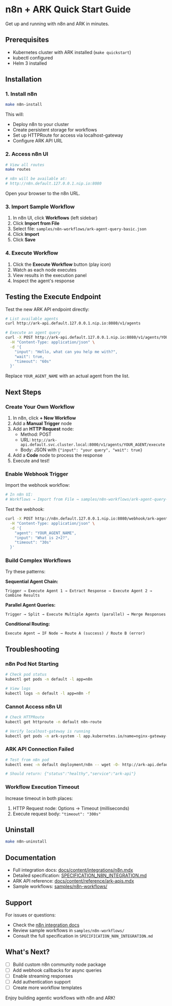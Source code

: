# n8n + ARK Quick Start Guide

Get up and running with n8n and ARK in minutes.

## Prerequisites

- Kubernetes cluster with ARK installed (`make quickstart`)
- kubectl configured
- Helm 3 installed

## Installation

### 1. Install n8n

```bash
make n8n-install
```

This will:
- Deploy n8n to your cluster
- Create persistent storage for workflows
- Set up HTTPRoute for access via localhost-gateway
- Configure ARK API URL

### 2. Access n8n UI

```bash
# View all routes
make routes

# n8n will be available at:
# http://n8n.default.127.0.0.1.nip.io:8080
```

Open your browser to the n8n URL.

### 3. Import Sample Workflow

1. In n8n UI, click **Workflows** (left sidebar)
2. Click **Import from File**
3. Select file: `samples/n8n-workflows/ark-agent-query-basic.json`
4. Click **Import**
5. Click **Save**

### 4. Execute Workflow

1. Click the **Execute Workflow** button (play icon)
2. Watch as each node executes
3. View results in the execution panel
4. Inspect the agent's response

## Testing the Execute Endpoint

Test the new ARK API endpoint directly:

```bash
# List available agents
curl http://ark-api.default.127.0.0.1.nip.io:8080/v1/agents

# Execute an agent query
curl -X POST http://ark-api.default.127.0.0.1.nip.io:8080/v1/agents/YOUR_AGENT_NAME/execute \
  -H "Content-Type: application/json" \
  -d '{
    "input": "Hello, what can you help me with?",
    "wait": true,
    "timeout": "60s"
  }'
```

Replace `YOUR_AGENT_NAME` with an actual agent from the list.

## Next Steps

### Create Your Own Workflow

1. In n8n, click **+ New Workflow**
2. Add a **Manual Trigger** node
3. Add an **HTTP Request** node:
   - Method: POST
   - URL: `http://ark-api.default.svc.cluster.local:8000/v1/agents/YOUR_AGENT/execute`
   - Body: JSON with `{"input": "your query", "wait": true}`
4. Add a **Code** node to process the response
5. Execute and test!

### Enable Webhook Trigger

Import the webhook workflow:

```bash
# In n8n UI:
# Workflows → Import from File → samples/n8n-workflows/ark-agent-query-with-params.json
```

Test the webhook:

```bash
curl -X POST http://n8n.default.127.0.0.1.nip.io:8080/webhook/ark-agent-webhook \
  -H "Content-Type: application/json" \
  -d '{
    "agent": "YOUR_AGENT_NAME",
    "input": "What is 2+2?",
    "timeout": "30s"
  }'
```

### Build Complex Workflows

Try these patterns:

**Sequential Agent Chain:**
```
Trigger → Execute Agent 1 → Extract Response → Execute Agent 2 → Combine Results
```

**Parallel Agent Queries:**
```
Trigger → Split → Execute Multiple Agents (parallel) → Merge Responses
```

**Conditional Routing:**
```
Execute Agent → IF Node → Route A (success) / Route B (error)
```

## Troubleshooting

### n8n Pod Not Starting

```bash
# Check pod status
kubectl get pods -n default -l app=n8n

# View logs
kubectl logs -n default -l app=n8n -f
```

### Cannot Access n8n UI

```bash
# Check HTTPRoute
kubectl get httproute -n default n8n-route

# Verify localhost-gateway is running
kubectl get pods -n ark-system -l app.kubernetes.io/name=nginx-gateway-fabric
```

### ARK API Connection Failed

```bash
# Test from n8n pod
kubectl exec -n default deployment/n8n -- wget -O- http://ark-api.default.svc.cluster.local:8000/health

# Should return: {"status":"healthy","service":"ark-api"}
```

### Workflow Execution Timeout

Increase timeout in both places:
1. HTTP Request node: Options → Timeout (milliseconds)
2. Execute request body: `"timeout": "300s"`

## Uninstall

```bash
make n8n-uninstall
```

## Documentation

- Full integration docs: [docs/content/integrations/n8n.mdx](docs/content/integrations/n8n.mdx)
- Detailed specification: [SPECIFICATION_N8N_INTEGRATION.md](SPECIFICATION_N8N_INTEGRATION.md)
- ARK API reference: [docs/content/reference/ark-apis.mdx](docs/content/reference/ark-apis.mdx)
- Sample workflows: [samples/n8n-workflows/](samples/n8n-workflows/)

## Support

For issues or questions:
- Check the [n8n integration docs](docs/content/integrations/n8n.mdx)
- Review sample workflows in `samples/n8n-workflows/`
- Consult the full specification in `SPECIFICATION_N8N_INTEGRATION.md`

## What's Next?

- [ ] Build custom n8n community node package
- [ ] Add webhook callbacks for async queries
- [ ] Enable streaming responses
- [ ] Add authentication support
- [ ] Create more workflow templates

Enjoy building agentic workflows with n8n and ARK!
